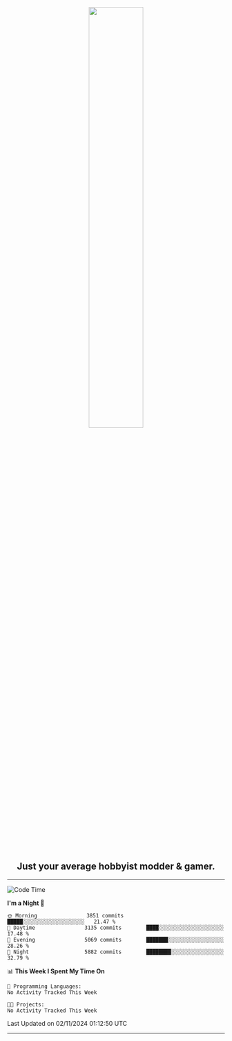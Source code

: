 <div align="center">
  <a href="https://apexmodder.xyz/"><img width="50%" height="50%" src="https://i.imgur.com/pc4HkGz.png"></a>
</div>
<h2 align="center">Just your average hobbyist modder & gamer.</h2>

---

<!--START_SECTION:waka-->
![Code Time](http://img.shields.io/badge/Code%20Time-1%2C478%20hrs%2039%20mins-blue)

**I'm a Night 🦉** 

```text
🌞 Morning                3851 commits        █████░░░░░░░░░░░░░░░░░░░░   21.47 % 
🌆 Daytime                3135 commits        ████░░░░░░░░░░░░░░░░░░░░░   17.48 % 
🌃 Evening                5069 commits        ███████░░░░░░░░░░░░░░░░░░   28.26 % 
🌙 Night                  5882 commits        ████████░░░░░░░░░░░░░░░░░   32.79 % 
```


📊 **This Week I Spent My Time On** 

```text
💬 Programming Languages: 
No Activity Tracked This Week

🐱‍💻 Projects: 
No Activity Tracked This Week
```


 Last Updated on 02/11/2024 01:12:50 UTC
<!--END_SECTION:waka-->

---
